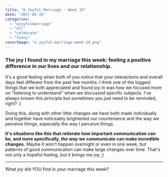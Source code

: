 ```yaml
---
title: "A Joyful Marriage - Week 19"
date: "2017-05-15"
categories: 
  - "ajoyfulmarriage"
  - "all"
  - "celebrate"
  - "funny"
coverImage: "a-joyful-marriage-week-19.png"
---
```


### The joy I found in my marriage this week: feeling a positive difference in our lives and our relationship.

It's a good feeling when both of you notice that your interactions and overall days feel different from the past few months. I think one of the biggest things that we both appreciated and found joy in was how we focused more on "listening to understand" when we discussed specific subjects. I've always known this principle but sometimes you just need to be reminded, right? :)

Doing this, along with other little changes we have both made individually and together have noticeably brightened our countenance and the way we perceive things, especially the way I perceive things.

**It's situations like this that reiterate how important communication can be, and more specifically, _the way_ we communicate can make incredible changes.** Maybe it won't happen overnight or even in one week, but patterns of good communication can make large changes over time. That's not only a hopeful feeling, but it brings me joy ;)

* * *

What joy did YOU find in your marriage this week?
